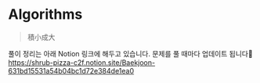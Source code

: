 # Algorithms
> 積小成大

풀이 정리는 아래 Notion 링크에 해두고 있습니다. 문제를 풀 때마다 업데이트 됩니다🥰  
https://shrub-pizza-c2f.notion.site/Baekjoon-631bd15531a54b04bc1d72e384de1ea0
